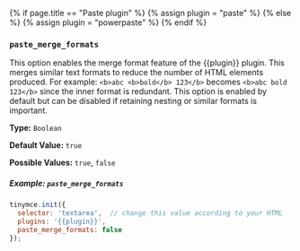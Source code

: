 {% if page.title == "Paste plugin" %}
  {% assign plugin = "paste" %}
{% else %}
  {% assign plugin = "powerpaste" %}
{% endif %}
### `paste_merge_formats`

This option enables the merge format feature of the {{plugin}} plugin. This merges similar text formats to reduce the number of HTML elements produced. For example: `<b>abc <b>bold</b> 123</b>` becomes `<b>abc bold 123</b>` since the inner format is redundant. This option is enabled by default but can be disabled if retaining nesting or similar formats is important.

**Type:** `Boolean`

**Default Value:** `true`

**Possible Values:** `true`, `false`

##### Example: `paste_merge_formats`

```js
tinymce.init({
  selector: 'textarea',  // change this value according to your HTML
  plugins: '{{plugin}}',
  paste_merge_formats: false
});
```
